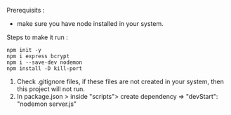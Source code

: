 Prerequisits :
* make sure you have node installed in your system.

Steps to make it run : 
```
npm init -y
npm i express bcrypt
npm i --save-dev nodemon
npm install -D kill-port
```
1. Check .gitignore files, if these files are not created in your system, then this project will not run.
2. In package.json > inside "scripts"> create dependency => "devStart": "nodemon server.js"
